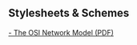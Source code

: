 ## Stylesheets & Schemes

[- The OSI Network Model (PDF)](https://github.com/RabbitBinary/datasheets-and-schemes/blob/master/files/The_OSI_Network_Model.pdf)